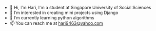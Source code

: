 - 👋 Hi, I’m Hari, I'm a student at Singapore University of Social Sciences 
- 👀 I’m interested in creating mini projects using Django
- 🌱 I’m currently learning python algorithms
- 📫 You can reach me at hari9463@yahoo.com 

<!---
hariharan33/hariharan33 is a ✨ special ✨ repository because its `README.md` (this file) appears on your GitHub profile.
You can click the Preview link to take a look at your changes.
--->
